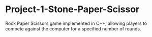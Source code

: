# Project-1-Stone-Paper-Scissor
Rock Paper Scissors game implemented in C++, allowing players to compete against the computer for a specified number of rounds.
